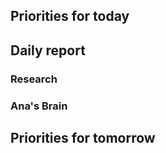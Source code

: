 ## Priorities for today


## Daily report
### Research

### Ana's Brain


## Priorities for tomorrow